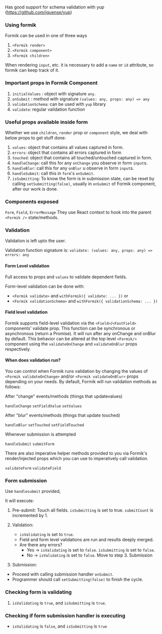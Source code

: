 
Has good support for schema validation with yup (https://github.com/jquense/yup)

### Using formik

Formik can be used in one of three ways

1. `<Formik render>`
2. `<Formik component>`
3. `<Formik children>`

When rendering `input`, etc. it is necessary to add a `name` or `id` attribute,
so formik can keep track of it.

### Important props in Formik Component

1. `initialValues` : object with signature `any`.
2. `onSubmit` : method with signature `(values: any, props: any) => any`
3. `validationSchema`: can be used with `yup` library
4. `validate`: regular validation function

### Useful props available inside form

Whether we use `children`, `render` prop or `component` style, we deal 
with below props to get stuff done:

1. `values`: object that contains all values captured in form.
2. `errors`: object that contains all errors captured in form
3. `touched`: object that contains all touched/untouched captured in form.
4. `handleChange`: call this for any `onChange` you observe in form `input`s.
5. `handleBlur`: call this for any `onBlur` u observe in form `input`s.
6. `handleSubmit`: call this in `form`'s `onSubmit`.
7. `isSubmitting`: To know the form is in submission state, can be reset by calling `setSubmitting(false)`, usually in `onSubmit` of Formik component, after our work is done.

### Components exposed

`Form`, `Field`, `ErrorMessage`
They use React context to hook into the parent `<Formik />` state/methods.

### Validation

Validation is left upto the user.

Validation function signature is:
`validate: (values: any, props: any) => errors: any` 

#### Form Level validation

Full access to props and `values` to validate dependent fields.

Form-level validation can be done with:
* `<Formik validate>` and `withFormik({ validate: ... })`
or
* `<Formik validationSchema>` and `withFormik({ validationSchema: ... })`

#### Field level validation

Formik supports field-level validation via the `<Field>`/`<FastField>` components' validate prop. This function can be synchronous or asynchronous (return a Promise). It will run after any onChange and onBlur by default. This behavior can be altered at the top level `<Formik/>` component using the `validateOnChange` and `validateOnBlur` props respectively. 

#### When does validation run?

You can control when Formik runs validation by changing the values of `<Formik validateOnChange>` and/or `<Formik validateOnBlur>` props depending on your needs. By default, Formik will run validation methods as follows:

After "change" events/methods (things that updatevalues)

`handleChange`
`setFieldValue`
`setValues`

After "blur" events/methods (things that update touched)

`handleBlur`
`setTouched`
`setFieldTouched`

Whenever submission is attempted

`handleSubmit`
`submitForm`

There are also imperative helper methods provided to you via Formik's render/injected props which you can use to imperatively call validation.

`validateForm`
`validateField`

### Form submission

Use `handlesubmit` provided,

It will execute:
1. Pre-submit: Touch all fields. `isSubmitting` is set to true. `submitCount` is incremented by 1.

2. Validation: 
    * `isValidating` is set to `true`.
    * Field and form level validations are run and results deeply merged.
    * Are there any errors?
        * Yes -> `isValidating` is set to `false`. `isSubmitting` is set to `false`.
        * No -> `isValidating` is set to `false`. Move to step 3. Submission 

3. Submission:
* Proceed with calling submission handler `onSubmit`.
* Programmer should call `setSubmitting(false)` to finish the cycle.

### Checking form is validating

1. `isValidating` is `true`, and `isSubmitting` is `true`.

### Checking if form submission handler is executing

* `isValidating` is `false`, and `isSubmitting` is `true`
